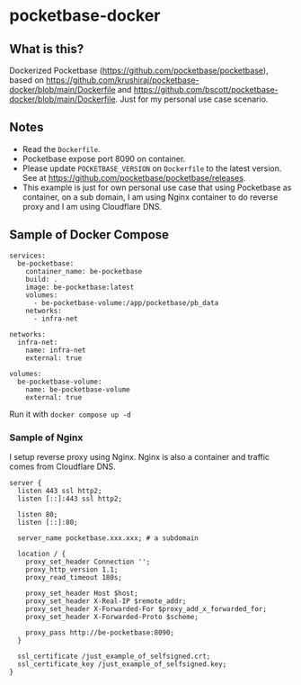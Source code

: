 # pocketbase-docker

## What is this?

Dockerized Pocketbase (https://github.com/pocketbase/pocketbase), based on https://github.com/krushiraj/pocketbase-docker/blob/main/Dockerfile and https://github.com/bscott/pocketbase-docker/blob/main/Dockerfile. Just for my personal use case scenario.

## Notes

- Read the `Dockerfile`.
- Pocketbase expose port 8090 on container.
- Please update `POCKETBASE_VERSION` on `Dockerfile` to the latest version. See at https://github.com/pocketbase/pocketbase/releases.
- This example is just for own personal use case that using Pocketbase as container, on a sub domain, I am using Nginx container to do reverse proxy and I am using Cloudflare DNS.

## Sample of Docker Compose

```
services:
  be-pocketbase:
    container_name: be-pocketbase
    build: .
    image: be-pocketbase:latest
    volumes:
      - be-pocketbase-volume:/app/pocketbase/pb_data
    networks:
      - infra-net

networks:
  infra-net:
    name: infra-net
    external: true

volumes:
  be-pocketbase-volume:
    name: be-pocketbase-volume
    external: true
```

Run it with `docker compose up -d`

### Sample of Nginx

I setup reverse proxy using Nginx. Nginx is also a container and traffic comes from Cloudflare DNS.

```
server {
  listen 443 ssl http2;
  listen [::]:443 ssl http2;

  listen 80;
  listen [::]:80;

  server_name pocketbase.xxx.xxx; # a subdomain

  location / {
    proxy_set_header Connection '';
    proxy_http_version 1.1;
    proxy_read_timeout 180s;

    proxy_set_header Host $host;
    proxy_set_header X-Real-IP $remote_addr;
    proxy_set_header X-Forwarded-For $proxy_add_x_forwarded_for;
    proxy_set_header X-Forwarded-Proto $scheme;

    proxy_pass http://be-pocketbase:8090;
  }

  ssl_certificate /just_example_of_selfsigned.crt;
  ssl_certificate_key /just_example_of_selfsigned.key;
}
```

